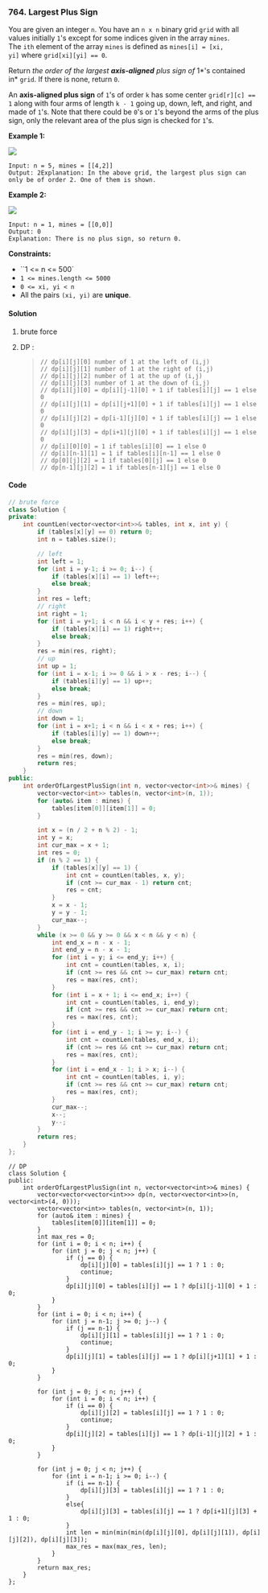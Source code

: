 ### 764. Largest Plus Sign

You are given an integer `n`. You have an `n x n` binary grid `grid` with all values initially `1`'s except for some indices given in the array `mines`. The `ith` element of the array `mines` is defined as `mines[i] = [xi, yi]` where `grid[xi][yi] == 0`.

Return *the order of the largest **axis-aligned** plus sign of* 1*'s contained in* `grid`. If there is none, return `0`.

An **axis-aligned plus sign** of `1`'s of order `k` has some center `grid[r][c] == 1` along with four arms of length `k - 1` going up, down, left, and right, and made of `1`'s. Note that there could be `0`'s or `1`'s beyond the arms of the plus sign, only the relevant area of the plus sign is checked for `1`'s.

**Example 1:**

![](https://assets.leetcode.com/uploads/2021/06/13/plus1-grid.jpg)

```
Input: n = 5, mines = [[4,2]]
Output: 2Explanation: In the above grid, the largest plus sign can only be of order 2. One of them is shown.
```

**Example 2:**

![](https://assets.leetcode.com/uploads/2021/06/13/plus2-grid.jpg)

```
Input: n = 1, mines = [[0,0]]
Output: 0
Explanation: There is no plus sign, so return 0.
```

**Constraints:**

- ``1 <= n <= 500`
- `1 <= mines.length <= 5000`
- `0 <= xi, yi < n`
- All the pairs `(xi, yi)` are **unique**.

#### Solution

1. brute force

2. DP :
   
   > ```
   > // dp[i][j][0] number of 1 at the left of (i,j)
   > // dp[i][j][1] number of 1 at the right of (i,j)
   > // dp[i][j][2] number of 1 at the up of (i,j)
   > // dp[i][j][3] number of 1 at the down of (i,j)
   > // dp[i][j][0] = dp[i][j-1][0] + 1 if tables[i][j] == 1 else 0
   > // dp[i][j][1] = dp[i][j+1][0] + 1 if tables[i][j] == 1 else 0
   > // dp[i][j][2] = dp[i-1][j][0] + 1 if tables[i][j] == 1 else 0
   > // dp[i][j][3] = dp[i+1][j][0] + 1 if tables[i][j] == 1 else 0
   > // dp[i][0][0] = 1 if tables[i][0] == 1 else 0
   > // dp[i][n-1][1] = 1 if tables[i][n-1] == 1 else 0
   > // dp[0][j][2] = 1 if tables[0][j] == 1 else 0
   > // dp[n-1][j][2] = 1 if tables[n-1][j] == 1 else 0
   > ```
   
   

#### Code

```cpp
// brute force
class Solution {
private:
    int countLen(vector<vector<int>>& tables, int x, int y) {
        if (tables[x][y] == 0) return 0;
        int n = tables.size();

        // left
        int left = 1;
        for (int i = y-1; i >= 0; i--) {
            if (tables[x][i] == 1) left++;
            else break;
        }
        int res = left;
        // right
        int right = 1;
        for (int i = y+1; i < n && i < y + res; i++) {
            if (tables[x][i] == 1) right++;
            else break;
        }
        res = min(res, right);
        // up
        int up = 1;
        for (int i = x-1; i >= 0 && i > x - res; i--) {
            if (tables[i][y] == 1) up++;
            else break;
        }
        res = min(res, up);
        // down
        int down = 1;
        for (int i = x+1; i < n && i < x + res; i++) {
            if (tables[i][y] == 1) down++;
            else break;
        }
        res = min(res, down);
        return res;
    }
public:
    int orderOfLargestPlusSign(int n, vector<vector<int>>& mines) {
        vector<vector<int>> tables(n, vector<int>(n, 1));
        for (auto& item : mines) {
            tables[item[0]][item[1]] = 0;
        }

        int x = (n / 2 + n % 2) - 1;
        int y = x;
        int cur_max = x + 1;
        int res = 0;
        if (n % 2 == 1) {
            if (tables[x][y] == 1) {
                int cnt = countLen(tables, x, y);
                if (cnt >= cur_max - 1) return cnt;
                res = cnt;
            }
            x = x - 1;
            y = y - 1;
            cur_max--;
        }
        while (x >= 0 && y >= 0 && x < n && y < n) {
            int end_x = n - x - 1;
            int end_y = n - x - 1;
            for (int i = y; i <= end_y; i++) {
                int cnt = countLen(tables, x, i);
                if (cnt >= res && cnt >= cur_max) return cnt;
                res = max(res, cnt);
            }
            for (int i = x + 1; i <= end_x; i++) {
                int cnt = countLen(tables, i, end_y);
                if (cnt >= res && cnt >= cur_max) return cnt;
                res = max(res, cnt);
            }
            for (int i = end_y - 1; i >= y; i--) {
                int cnt = countLen(tables, end_x, i);
                if (cnt >= res && cnt >= cur_max) return cnt;
                res = max(res, cnt);
            }
            for (int i = end_x - 1; i > x; i--) {
                int cnt = countLen(tables, i, y);
                if (cnt >= res && cnt >= cur_max) return cnt;
                res = max(res, cnt);
            }
            cur_max--;
            x--;
            y--;
        }
        return res;
    }
};
```

```cp
// DP
class Solution {
public:
    int orderOfLargestPlusSign(int n, vector<vector<int>>& mines) {
        vector<vector<vector<int>>> dp(n, vector<vector<int>>(n, vector<int>(4, 0)));
        vector<vector<int>> tables(n, vector<int>(n, 1));
        for (auto& item : mines) {
            tables[item[0]][item[1]] = 0;
        }
        int max_res = 0;
        for (int i = 0; i < n; i++) {
            for (int j = 0; j < n; j++) {
                if (j == 0) {
                    dp[i][j][0] = tables[i][j] == 1 ? 1 : 0;
                    continue;
                }
                dp[i][j][0] = tables[i][j] == 1 ? dp[i][j-1][0] + 1 : 0;
            }
        }
        for (int i = 0; i < n; i++) {
            for (int j = n-1; j >= 0; j--) {
                if (j == n-1) {
                    dp[i][j][1] = tables[i][j] == 1 ? 1 : 0;
                    continue;
                }
                dp[i][j][1] = tables[i][j] == 1 ? dp[i][j+1][1] + 1 : 0;
            }
        }

        for (int j = 0; j < n; j++) {
            for (int i = 0; i < n; i++) {
                if (i == 0) {
                    dp[i][j][2] = tables[i][j] == 1 ? 1 : 0;
                    continue;
                }
                dp[i][j][2] = tables[i][j] == 1 ? dp[i-1][j][2] + 1 : 0;
            }
        }

        for (int j = 0; j < n; j++) {
            for (int i = n-1; i >= 0; i--) {
                if (i == n-1) {
                    dp[i][j][3] = tables[i][j] == 1 ? 1 : 0;
                }
                else{
                    dp[i][j][3] = tables[i][j] == 1 ? dp[i+1][j][3] + 1 : 0;
                }
                int len = min(min(min(dp[i][j][0], dp[i][j][1]), dp[i][j][2]), dp[i][j][3]);
                max_res = max(max_res, len);
            }
        }
        return max_res;
    }
};
```

